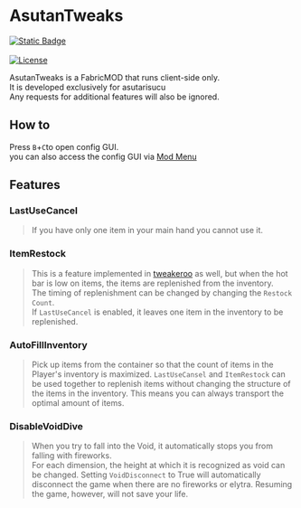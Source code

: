 ﻿# AsutanTweaks
[![Static Badge](https://img.shields.io/badge/JapaneseText-blue)](README_ja.md)<br><br>
[![License](https://img.shields.io/github/license/asutarisucu/Asutantweaks.svg)](https://opensource.org/licenses/MIT)

AsutanTweaks is a FabricMOD that runs client-side only.<br>
It is developed exclusively for asutarisucu <br>
Any requests for additional features will also be ignored.

## How to
Press `B`+`C`to open config GUI.<br>
you can also access the config GUI via [Mod Menu](https://legacy.curseforge.com/minecraft/mc-mods/modmenu)

## Features
### LastUseCancel
>If you have only one item in your main hand you cannot use it.
### ItemRestock
>This is a feature implemented in [tweakeroo](https://github.com/maruohon/tweakeroo) as well, but when the hot bar is low on items, the items are replenished from the inventory.<br>
>The timing of replenishment can be changed by changing the `Restock Count`.<br>
>If `LastUseCancel` is enabled, it leaves one item in the inventory to be replenished.
### AutoFillInventory
>Pick up items from the container so that the count of items in the Player's inventory is maximized.
`LastUseCansel` and `ItemRestock` can be used together to replenish items without changing the structure of the items in the inventory.
This means you can always transport the optimal amount of items.
### DisableVoidDive
>When you try to fall into the Void, it automatically stops you from falling with fireworks.<br>
>For each dimension, the height at which it is recognized as void can be changed.
>Setting `VoidDisconnect` to True will automatically disconnect the game when there are no fireworks or elytra.
> Resuming the game, however, will not save your life.
 
